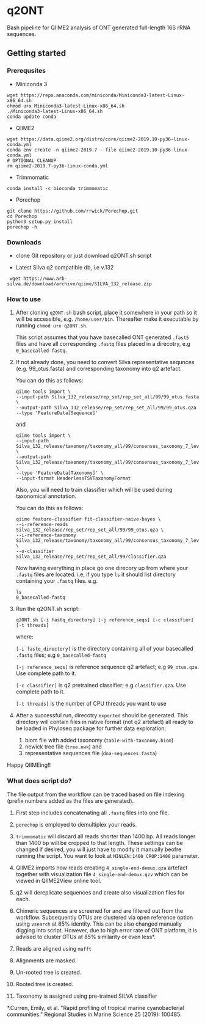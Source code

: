 # q2ONT
Bash pipeline for QIIME2 analysis of ONT generated full-length 16S rRNA sequences.

## Getting started

### Prerequsites 
  - Miniconda 3
  
````
wget https://repo.anaconda.com/miniconda/Miniconda3-latest-Linux-x86_64.sh
chmod u+x Miniconda3-latest-Linux-x86_64.sh
./Miniconda3-latest-Linux-x86_64.sh
conda update conda
````    
  - QIIME2
  
````
wget https://data.qiime2.org/distro/core/qiime2-2019.10-py36-linux-conda.yml
conda env create -n qiime2-2019.7 --file qiime2-2019.10-py36-linux-conda.yml
# OPTIONAL CLEANUP
rm qiime2-2019.7-py36-linux-conda.yml
````
  - Trimmomatic
  
````conda install -c bioconda trimmomatic````

  - Porechop

````
git clone https://github.com/rrwick/Porechop.git
cd Porechop
python3 setup.py install
porechop -h
````

### Downloads
  - clone Git repository or just download q2ONT.sh script
  
  - Latest Silva q2 compatible db, i.e v.132
  
  ```` wget https://www.arb-silva.de/download/archive/qiime/SILVA_132_release.zip````




### How to use
1. After cloning ````q2ONT.sh```` bash script, place it somewhere in your path so it will be accessible, e.g. ````/home/user/bin````.
   Thereafter make it executable by running ````chmod u+x q2ONT.sh````.

   This script assumes that you have basecalled ONT generated ````.fast5```` files and have all corresponding ````.fastq```` files          placed in a direcotry, e.g ````0_basecalled-fastq````.

2. If not already done, you need to convert Silva representative sequnces (e.g. 99_otus.fasta) and corresponding taxonomy into q2          artefact.

      You can do this as follows:
      
      ````
      qiime tools import \
      --input-path Silva_132_release/rep_set/rep_set_all/99/99_otus.fasta \
      --output-path Silva_132_release/rep_set/rep_set_all/99/99_otus.qza 
      --type 'FeatureData[Sequence]'
      ````
      and
      
      ````
      qiime tools import \
      --input-path Silva_132_release/taxonomy/taxonomy_all/99/consensus_taxonomy_7_levels.txt \
      --output-path Silva_132_release/taxonomy/taxonomy_all/99/consensus_taxonomy_7_levels.qza \
      --type 'FeatureData[Taxonomy]' \
      --input-format HeaderlessTSVTaxonomyFormat
      ````
      
      Also, you will need to train classifier which will be used during taxonomical annotation.

      You can do this as follows:
      
      ````
      qiime feature-classifier fit-classifier-naive-bayes \
      --i-reference-reads Silva_132_release/rep_set/rep_set_all/99/99_otus.qza \
      --i-reference-taxonomy Silva_132_release/taxonomy/taxonomy_all/99/consensus_taxonomy_7_levels.qza \ 
      --o-classifier Silva_132_release/rep_set/rep_set_all/99/classifier.qza
      ````

   Now having everything in place go one direcory up from where your ````.fastq```` files are located. 
   i.e, if you type ````ls```` it should list directory containing your ````.fastq```` files.
   e.g.
   
   ````
   ls
   0_basecalled-fastq
   ````
   
3. Run the q2ONT.sh script: 

      ```q2ONT.sh [-i fastq_directory] [-j reference_seqs] [-c classifier] [-t threads]```


    where:
 
      ````[-i fastq_directory]```` is the directory containing all of your basecalled ````.fastq```` files; e.g ````0_basecalled-fastq````

      ````[-j reference_seqs]```` is reference sequence q2 artefact; e.g ````99_otus.qza````. Use complete path to it.

      ````[-c classifier]```` is q2 pretrained classifier; e.g.````classifier.qza````. Use complete path to it.

      ````[-t threads]```` is the number of CPU threads you want to use
       
 4. After a successful run, direcotry ````exported```` should be generated. This directory will contain files in native format (not q2      artefact) all ready to be loaded in Phyloseq package for further data exploration;

       1. biom file with added taxonomy (````table-with-taxonomy.biom````)
       2. newick tree file (````tree.nwk````) and 
       3. representative sequences file (````dna-sequences.fasta````)
       
   
 Happy QIIMEing!!
 
 
 ### What does script do?
 
 The file output from the workflow can be traced based on file indexing (prefix numbers added as the files are generated).  
 
 1) First step includes concatenating all ````.fastq```` files into one file.
 
 2) ````porechop```` is employed to demultiplex your reads.
 
 3) ````trimmomatic```` will discard all reads shorter than 1400 bp. All reads longer than 1400 bp will be cropped to that length.
    These settings can be changed if desired, you will just have to modify it manually beofre running the script. You want to look at        ````MINLEN:1400 CROP:1400```` parameter.
    
 4) QIIME2 imports now reads creating ````4_single-end-demux.qza```` artefact together with visualization file                               ````4_single-end-demux.qzv```` which can be viewed in QIIME2View online tool.
 
 5) q2 will dereplicate sequences and create also visualization files for each.
 
 6) Chimeric sequences are screened for and are filtered out from the workflow. Subsequently OTUs are clustered via open reference           option using ````vsearch```` at 85% identity. This can be also changed manually digging into script. However, due to high error rate     of ONT platform, it is advised to cluster OTUs at 85% similarity or even less*.
 
 7) Reads are aligned using ````mafft````
 
 8) Alignments are masked.
 
 9) Un-rooted tree is created.
 
 10) Rooted tree is created.
 
 11) Taxonomy is assigned using pre-trained SILVA classifier
 
 
 *.Curren, Emily, et al. "Rapid profiling of tropical marine cyanobacterial communities." Regional Studies in Marine Science 25 (2019):    100485.
